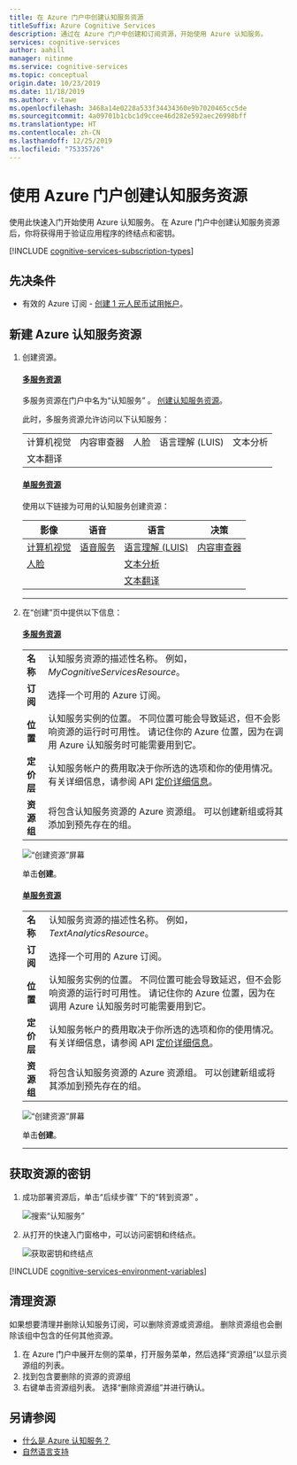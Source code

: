 ```yaml
---
title: 在 Azure 门户中创建认知服务资源
titleSuffix: Azure Cognitive Services
description: 通过在 Azure 门户中创建和订阅资源，开始使用 Azure 认知服务。
services: cognitive-services
author: aahill
manager: nitinme
ms.service: cognitive-services
ms.topic: conceptual
origin.date: 10/23/2019
ms.date: 11/18/2019
ms.author: v-tawe
ms.openlocfilehash: 3468a14e0228a533f34434360e9b7020465cc5de
ms.sourcegitcommit: 4a09701b1cbc1d9ccee46d282e592aec26998bff
ms.translationtype: HT
ms.contentlocale: zh-CN
ms.lasthandoff: 12/25/2019
ms.locfileid: "75335726"
---
```

# <a name="create-a-cognitive-services-resource-using-the-azure-portal"></a>使用 Azure 门户创建认知服务资源

使用此快速入门开始使用 Azure 认知服务。 在 Azure 门户中创建认知服务资源后，你将获得用于验证应用程序的终结点和密钥。


[!INCLUDE [cognitive-services-subscription-types](../../includes/cognitive-services-subscription-types.md)]

## <a name="prerequisites"></a>先决条件

* 有效的 Azure 订阅 - [创建 1 元人民币试用帐户](https://www.azure.cn/pricing/1rmb-trial/)。

## <a name="create-a-new-azure-cognitive-services-resource"></a>新建 Azure 认知服务资源

1. 创建资源。

    #### <a name="multi-service-resourcetabmultiservice"></a>[多服务资源](#tab/multiservice)
    
    多服务资源在门户中名为“认知服务”  。 [创建认知服务资源](https://portal.azure.cn/#create/Microsoft.CognitiveServices)。
    
    此时，多服务资源允许访问以下认知服务：
    
    |                  |                                                      |                    |                               |                  |
    |------------------|------------------------------------------------------|--------------------|-------------------------------|------------------|
    | 计算机视觉  | 内容审查器                                    | 人脸               | 语言理解 (LUIS) | 文本分析   |
    | 文本翻译  |
    
    #### <a name="single-service-resourcetabsingleservice"></a>[单服务资源](#tab/singleservice)

    使用以下链接为可用的认知服务创建资源：

    | 影像                      | 语音                  | 语言                          | 决策             |
    |-----------------------------|-------------------------|-----------------------------------|----------------------|
    | [计算机视觉](https://portal.azure.cn/#create/Microsoft.CognitiveServicesComputerVision) | [语音服务](https://portal.azure.cn/#create/Microsoft.CognitiveServicesSpeechServices) | [语言理解 (LUIS)](https://portal.azure.cn/#create/Microsoft.CognitiveServicesLUIS) | [内容审查器](https://portal.azure.cn/#create/Microsoft.CognitiveServicesContentModerator) |
    | [人脸](https://portal.azure.cn/#create/Microsoft.CognitiveServicesFace) | | [文本分析](https://portal.azure.cn/#create/Microsoft.CognitiveServicesTextAnalytics) | |
    | | | [文本翻译](https://portal.azure.cn/#create/Microsoft.CognitiveServicesTextTranslation) | |
    ***

3. 在“创建”页中提供以下信息： 

    #### <a name="multi-service-resourcetabmultiservice"></a>[多服务资源](#tab/multiservice)

    |    |    |
    |--|--|
    | **名称** | 认知服务资源的描述性名称。 例如，*MyCognitiveServicesResource*。 |
    | **订阅** | 选择一个可用的 Azure 订阅。 |
    | **位置** | 认知服务实例的位置。 不同位置可能会导致延迟，但不会影响资源的运行时可用性。 请记住你的 Azure 位置，因为在调用 Azure 认知服务时可能需要用到它。 |
    | **定价层** | 认知服务帐户的费用取决于你所选的选项和你的使用情况。 有关详细信息，请参阅 API [定价详细信息](https://www.azure.cn/pricing/details/cognitive-services/)。
    | **资源组** | 将包含认知服务资源的 Azure 资源组。 可以创建新组或将其添加到预先存在的组。 |

    ![“创建资源”屏幕](media/cognitive-services-apis-create-account/resource_create_screen-multi.png)

    单击**创建**。

    #### <a name="single-service-resourcetabsingleservice"></a>[单服务资源](#tab/singleservice)

    |    |    |
    |--|--|
    | **名称** | 认知服务资源的描述性名称。 例如，*TextAnalyticsResource*。 |
    | **订阅** | 选择一个可用的 Azure 订阅。 |
    | **位置** | 认知服务实例的位置。 不同位置可能会导致延迟，但不会影响资源的运行时可用性。 请记住你的 Azure 位置，因为在调用 Azure 认知服务时可能需要用到它。 |
    | **定价层** | 认知服务帐户的费用取决于你所选的选项和你的使用情况。 有关详细信息，请参阅 API [定价详细信息](https://www.azure.cn/pricing/details/cognitive-services/)。
    | **资源组** | 将包含认知服务资源的 Azure 资源组。 可以创建新组或将其添加到预先存在的组。 |

    ![“创建资源”屏幕](media/cognitive-services-apis-create-account/resource_create_screen.png)

    单击**创建**。

    ***


## <a name="get-the-keys-for-your-resource"></a>获取资源的密钥

1. 成功部署资源后，单击“后续步骤”  下的“转到资源”  。

    ![搜索“认知服务”](media/cognitive-services-apis-create-account/resource-next-steps.png)

2. 从打开的快速入门窗格中，可以访问密钥和终结点。

    ![获取密钥和终结点](media/cognitive-services-apis-create-account/get-cog-serv-keys.png)

[!INCLUDE [cognitive-services-environment-variables](../../includes/cognitive-services-environment-variables.md)]

## <a name="clean-up-resources"></a>清理资源

如果想要清理并删除认知服务订阅，可以删除资源或资源组。 删除资源组也会删除该组中包含的任何其他资源。

1. 在 Azure 门户中展开左侧的菜单，打开服务菜单，然后选择“资源组”以显示资源组的列表。 
2. 找到包含要删除的资源的资源组
3. 右键单击资源组列表。 选择“删除资源组”并进行确认。 

## <a name="see-also"></a>另请参阅

<!-- * [Authenticate requests to Azure Cognitive Services](authentication.md) -->

* [什么是 Azure 认知服务？](Welcome.md)
* [自然语言支持](language-support.md)

<!-- Update_Description: content update -->